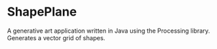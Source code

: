 # ShapePlane
A generative art application written in Java using the Processing library. Generates a vector grid of shapes.
